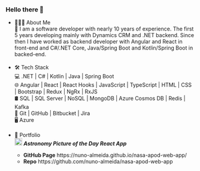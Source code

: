 ### Hello there 👋

<ul> 
<li> 👨🏻‍💻 About Me </li>
  💼   I am a software developer with nearly 10 years of experience. The first 5 years developing mainly with Dynamics CRM and .NET backend. Since then I have worked as backend developer with Angular and React in front-end and C#/.NET Core, Java/Spring Boot and Kotlin/Spring Boot in backed-end.<br />
<br />
<li> 🛠 Tech Stack</li>
  💻   .NET | C# | Kotlin | Java | Spring Boot<br />
  🌐   Angular | React | React Hooks | JavaScript | TypeScript | HTML | CSS |  Bootstrap | Redux | NgRx | RxJS <br />
  🛢   SQL | SQL Server | NoSQL | MongoDB | Azure Cosmos DB | Redis | Kafka <br />
  🔧   Git | GitHub | Bitbucket | Jira <br />
  🖥   Azure <br />
<br />
<li> 🔭 Portfolio 
    <div>
        <img src="https://user-images.githubusercontent.com/25181517/183897015-94a058a6-b86e-4e42-a37f-bf92061753e5.png" height="20"> <b><i>Astronomy Picture of the Day React App</i></b></li>
        <ul>
            <li><strong>GitHub Page</strong> https://nuno-almeida.github.io/nasa-apod-web-app/</li>
            <li><strong>Repo</strong> https://github.com/nuno-almeida/nasa-apod-web-app</li>
        </ul>
    </div>
</li>
</ul>
